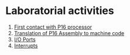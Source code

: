 # Laboratorial activities



1. [First contact with P16 processor](lab01)
2. [Translation of P16 Assembly to machine code](lab02)
2. [I/O Ports](lab03)
3. [Interrupts](lab04)
